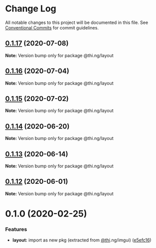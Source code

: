 # Change Log

All notable changes to this project will be documented in this file.
See [Conventional Commits](https://conventionalcommits.org) for commit guidelines.

## [0.1.17](https://github.com/thi-ng/umbrella/compare/@thi.ng/layout@0.1.16...@thi.ng/layout@0.1.17) (2020-07-08)

**Note:** Version bump only for package @thi.ng/layout





## [0.1.16](https://github.com/thi-ng/umbrella/compare/@thi.ng/layout@0.1.15...@thi.ng/layout@0.1.16) (2020-07-04)

**Note:** Version bump only for package @thi.ng/layout





## [0.1.15](https://github.com/thi-ng/umbrella/compare/@thi.ng/layout@0.1.14...@thi.ng/layout@0.1.15) (2020-07-02)

**Note:** Version bump only for package @thi.ng/layout





## [0.1.14](https://github.com/thi-ng/umbrella/compare/@thi.ng/layout@0.1.13...@thi.ng/layout@0.1.14) (2020-06-20)

**Note:** Version bump only for package @thi.ng/layout





## [0.1.13](https://github.com/thi-ng/umbrella/compare/@thi.ng/layout@0.1.12...@thi.ng/layout@0.1.13) (2020-06-14)

**Note:** Version bump only for package @thi.ng/layout





## [0.1.12](https://github.com/thi-ng/umbrella/compare/@thi.ng/layout@0.1.11...@thi.ng/layout@0.1.12) (2020-06-01)

**Note:** Version bump only for package @thi.ng/layout





# 0.1.0 (2020-02-25)


### Features

* **layout:** import as new pkg (extracted from [@thi](https://github.com/thi).ng/imgui) ([e5efc16](https://github.com/thi-ng/umbrella/commit/e5efc165253480aff8068e4cde31bba4aec018d1))
